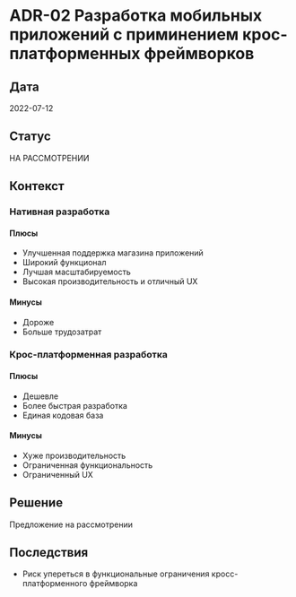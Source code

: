 # ADR-02 Разработка мобильных приложений с приминением крос-платформенных фреймворков

## Дата
2022-07-12

## Статус
НА РАССМОТРЕНИИ

## Контекст

### Нативная разработка

#### Плюсы
- Улучшенная поддержка магазина приложений
- Широкий функционал
- Лучшая масштабируемость
- Высокая производительность и отличный UX

#### Минусы
- Дороже
- Больше трудозатрат

### Крос-платформенная разработка

#### Плюсы
- Дешевле
- Более быстрая разработка
- Единая кодовая база

#### Минусы
- Хуже производительность
- ‍Ограниченная функциональность
- Ограниченный UX

## Решение
Предложение на рассмотрении

## Последствия
- Риск упереться в функциональные ограничения кросс-платформенного фреймворка


